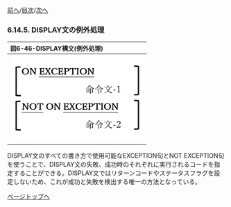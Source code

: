 <!--navi start1-->
[前へ](6-14-4.md)/[目次](https://opensourcecobol.github.io/markdown/TOC.html)/[次へ](6-15-1.md)
<!--navi end1-->
### 6.14.5. DISPLAY文の例外処理

|図6-46-DISPLAY構文(例外処理)|
|:--|
|![alt text](Image/6-46.png)|

DISPLAY文のすべての書き方で使用可能なEXCEPTION句とNOT EXCEPTION句を使うことで、DISPLAY文の失敗、成功時のそれぞれに実行されるコードを指定することができる。DISPLAY文ではリターンコードやステータスフラグを設定しないため、これが成功と失敗を検出する唯一の方法となっている。

<!--navi start2-->

[ページトップへ](6-14-5.md)
<!--navi end2-->
